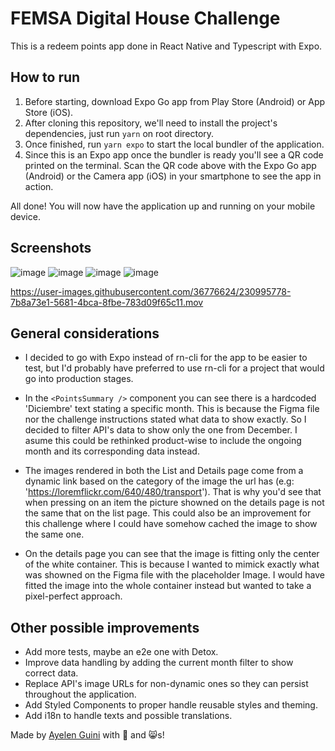 # FEMSA Digital House Challenge

This is a redeem points app done in React Native and Typescript with Expo.

## How to run

1. Before starting, download Expo Go app from Play Store (Android) or App Store (iOS).
2. After cloning this repository, we'll need to install the project's dependencies, just run `yarn` on root directory.
3. Once finished, run `yarn expo` to start the local bundler of the application.
4. Since this is an Expo app once the bundler is ready you'll see a QR code printed on the terminal. Scan the QR code above with the Expo Go app (Android) or the Camera app (iOS) in your smartphone to see the app in action.

All done! You will now have the application up and running on your mobile device.

## Screenshots

![image](https://user-images.githubusercontent.com/36776624/230995258-a07dfebb-fc02-4a51-bd8a-155649a022d1.png)
![image](https://user-images.githubusercontent.com/36776624/230995311-356a1e70-184f-484e-a8dd-c3168c060e69.png)
![image](https://user-images.githubusercontent.com/36776624/230995331-a3b547bb-7ffc-463d-800f-2a4c2faa4b10.png)
![image](https://user-images.githubusercontent.com/36776624/230995365-ee620631-10c7-46d0-a138-f20f203bf2e5.png)

https://user-images.githubusercontent.com/36776624/230995778-7b8a73e1-5681-4bca-8fbe-783d09f65c11.mov


## General considerations

- I decided to go with Expo instead of rn-cli for the app to be easier to test, but I'd probably have preferred to use rn-cli for a project that would go into production stages.

- In the `<PointsSummary />` component you can see there is a hardcoded 'Diciembre' text stating a specific month. This is because the Figma file nor the challenge instructions stated what data to show exactly. So I decided to filter API's data to show only the one from December. I asume this could be rethinked product-wise to include the ongoing month and its corresponding data instead.

- The images rendered in both the List and Details page come from a dynamic link based on the category of the image the url has (e.g: 'https://loremflickr.com/640/480/transport'). That is why you'd see that when pressing on an item the picture showned on the details page is not the same that on the list page. This could also be an improvement for this challenge where I could have somehow cached the image to show the same one.

- On the details page you can see that the image is fitting only the center of the white container. This is because I wanted to mimick exactly what was showned on the Figma file with the placeholder Image. I would have fitted the image into the whole container instead but wanted to take a pixel-perfect approach.

## Other possible improvements

- Add more tests, maybe an e2e one with Detox.
- Improve data handling by adding the current month filter to show correct data.
- Replace API's image URLs for non-dynamic ones so they can persist throughout the application.
- Add Styled Components to proper handle reusable styles and theming.
- Add i18n to handle texts and possible translations.

Made by [Ayelen Guini](https://www.linkedin.com/in/ayelenmarie/) with 💜 and 😸s!
